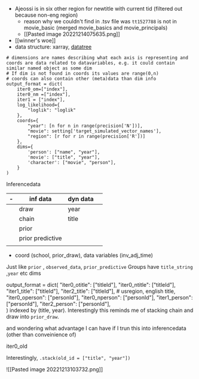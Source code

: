 - Ajeossi is in six other region for newtitle with current tid (filtered out because non-eng region)
	- reason why  we couldn't find in .tsv file was `tt1527788` is not in movie_basic (merged movie_basics and movie_principals)
	- [[Pasted image 20221214075635.png]]
- [[winner's woe]]
- data structure: xarray, [datatree](https://xarray-datatree.readthedocs.io/en/latest/api.html#indexing)

```
# dimensions are names describing what each axis is representing and coords are data related to datavariables, e.g. it could contain similar named object as some dim  
# If dim is not found in coords its values are range(0,n)  
# coords can also contain other (meta)data than dim info  
output_format = dict(  
    iter0_om=["index"],  
    iter0_nm =["index"],  
    iter1 = ["index"],  
    log_likelihood={  
        "loglik": "loglik"  
    },  
    coords={  
        "year": [n for n in range(precision['N'])],  
        "movie": setting['target_simulated_vector_names'],  
        "region": [r for r in range(precision['R'])]  
    },  
    dims={  
        'person': ["name", "year"],  
        'movie': ["title", "year"],  
        'character': ["movie", "person"],  
    }  
)
```

Inferencedata

| -   | inf data         | dyn data |     |
| --- | ---------------- | -------- | --- |
|     | draw             | year     |     |
|     | chain            | title    |     |
|     | prior            |          |     |
|     | prior predictive |          |     |
|     |                  |          |     |



- coord (school, prior_draw), data variables (inv_adj_time)

Just like `prior` , `observed_data`, `prior_predictive`
Groups have `title_string` ,`year` etc dims

output_format = dict(
	"iter0_otitle": ["titleId"], 
	"iter0_ntitle": ["titleId"], 
	"iter1_title": ["titleId"], 
	"iter2_title": ["titleId"],  # usregion, english title, 
	"iter0_operson": ["personId"], 
	"iter0_nperson": ["personId"], 
	"iter1_person": ["personId"], 
	"iter2_person": ["personId"],  
)
indexed by (title, year). Interestingly this reminds me of stacking chain and draw into `prior_draw`.

and wondering what advantage I can have if I trun this into inferencedata (other than conveinience of)

iter0_old

Interestingly, `.stack(old_id = ["title", "year"])` 

![[Pasted image 20221213103732.png]]